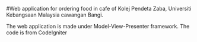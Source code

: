 #Web application for ordering food in cafe of Kolej Pendeta Zaba, Universiti Kebangsaan Malaysia cawangan Bangi.

The web application is made under Model-View-Presenter framework. The code is from CodeIgniter
